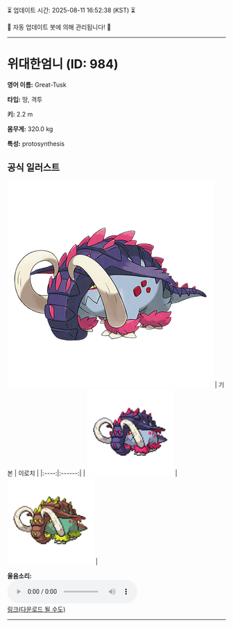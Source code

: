 
⏳ 업데이트 시간: 2025-08-11 16:52:38 (KST) ⏳

🤖 자동 업데이트 봇에 의해 관리됩니다! 🤖

---

# 위대한엄니 (ID: 984)
**영어 이름:** Great-Tusk

**타입:** 땅, 격투

**키:** 2.2 m

**몸무게:** 320.0 kg

**특성:** protosynthesis

## 공식 일러스트
![](https://raw.githubusercontent.com/PokeAPI/sprites/master/sprites/pokemon/other/official-artwork/984.png)
| 기본 | 이로치 |
|:----:|:------:|
| <img src="https://raw.githubusercontent.com/PokeAPI/sprites/master/sprites/pokemon/984.png" width="200"> | <img src="https://raw.githubusercontent.com/PokeAPI/sprites/master/sprites/pokemon/shiny/984.png" width="200"> |

**울음소리:**<br><audio controls src="https://raw.githubusercontent.com/PokeAPI/cries/main/cries/pokemon/latest/984.ogg"></audio><br> [링크(다운로드 될 수도)](https://raw.githubusercontent.com/PokeAPI/cries/main/cries/pokemon/latest/984.ogg)


---
